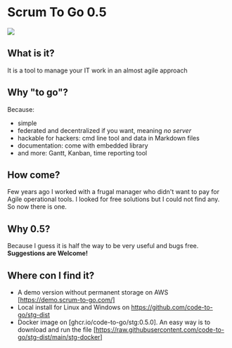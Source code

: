# Scrum To Go 0.5
![](/scrum-to-go2.svg#size=20,align=center)

## What is it?
It is a tool to manage your IT work in an almost agile approach

## Why "to go"?
Because:
- simple
- federated and decentralized if you want, meaning *no server*
- hackable for hackers: cmd line tool and data in Markdown files
- documentation: come with embedded library  
- and more: Gantt, Kanban, time reporting tool


## How come?
Few years ago I worked with a frugal manager who didn't want to pay for Agile operational tools. I looked for free solutions but I could not find any. So now there is one.

## Why 0.5?
Because I guess it is half the way to be very useful and bugs free. 
__Suggestions are Welcome!__

## Where con I find it?
- A demo version without permanent storage on AWS [https://demo.scrum-to-go.com/]
- Local install for Linux and Windows on https://github.com/code-to-go/stg-dist
- Docker image on [ghcr.io/code-to-go/stg:0.5.0]. An easy way is to download and run the file [https://raw.githubusercontent.com/code-to-go/stg-dist/main/stg-docker]
 

